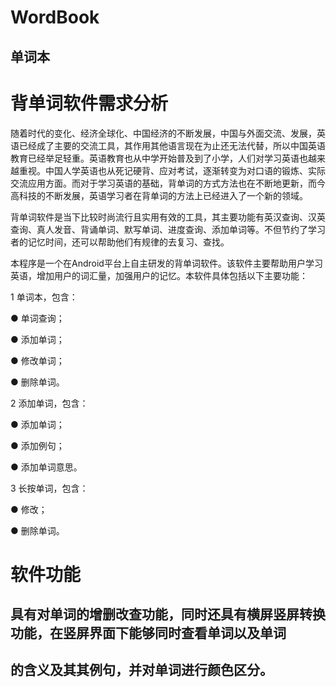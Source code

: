 # WordBook

## 单词本

# 背单词软件需求分析

随着时代的变化、经济全球化、中国经济的不断发展，中国与外面交流、发展，英语已经成了主要的交流工具，其作用其他语言现在为止还无法代替，所以中国英语教育已经举足轻重。英语教育也从中学开始普及到了小学，人们对学习英语也越来越重视。中国人学英语也从死记硬背、应对考试，逐渐转变为对口语的锻炼、实际交流应用方面。而对于学习英语的基础，背单词的方式方法也在不断地更新，而今高科技的不断发展，英语学习者在背单词的方法上已经进入了一个新的领域。

背单词软件是当下比较时尚流行且实用有效的工具，其主要功能有英汉查询、汉英查询、真人发音、背诵单词、默写单词、进度查询、添加单词等。不但节约了学习者的记忆时间，还可以帮助他们有规律的去复习、查找。

本程序是一个在Android平台上自主研发的背单词软件。该软件主要帮助用户学习英语，增加用户的词汇量，加强用户的记忆。本软件具体包括以下主要功能：

1 单词本，包含：

● 单词查询；

● 添加单词；

● 修改单词；

● 删除单词。

2 添加单词，包含：

● 添加单词；

● 添加例句；

● 添加单词意思。

3 长按单词，包含：

● 修改；

● 删除单词。

# 软件功能

## 具有对单词的增删改查功能，同时还具有横屏竖屏转换功能，在竖屏界面下能够同时查看单词以及单词
## 的含义及其其例句，并对单词进行颜色区分。
